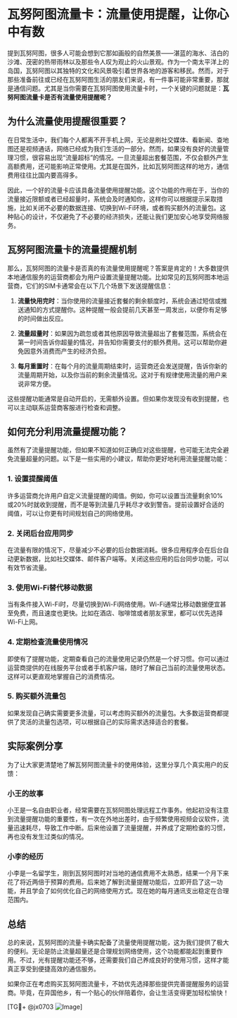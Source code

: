 # 瓦努阿图流量卡：流量使用提醒，让你心中有数

提到瓦努阿图，很多人可能会想到它那如画般的自然美景——湛蓝的海水、洁白的沙滩、茂密的热带雨林以及那些令人叹为观止的火山景观。作为一个南太平洋上的岛国，瓦努阿图以其独特的文化和风景吸引着世界各地的游客和移民。然而，对于那些准备前往或已经在瓦努阿图生活的朋友们来说，有一件事可能非常重要，那就是通信问题。尤其是当你需要在瓦努阿图使用流量卡时，一个关键的问题就是：**瓦努阿图流量卡是否有流量使用提醒呢？**

## 为什么流量使用提醒很重要？

在日常生活中，我们每个人都离不开手机上网，无论是刷社交媒体、看新闻、查地图还是视频通话，网络已经成为我们生活的一部分。然而，如果没有良好的流量管理习惯，很容易出现“流量超标”的情况。一旦流量超出套餐范围，不仅会额外产生高额费用，还可能影响正常使用。尤其是在国外，比如瓦努阿图这样的地方，通信费用往往比国内要高得多。

因此，一个好的流量卡应该具备流量使用提醒功能。这个功能的作用在于，当你的流量接近限额或者已经超量时，系统会及时通知你，这样你可以根据提示采取措施，比如关闭不必要的数据连接、切换到Wi-Fi环境，或者购买额外的流量包。这种贴心的设计，不仅避免了不必要的经济损失，还能让我们更加安心地享受网络服务。

## 瓦努阿图流量卡的流量提醒机制

那么，瓦努阿图的流量卡是否真的有流量使用提醒呢？答案是肯定的！大多数提供本地通信服务的运营商都会为用户设置流量提醒功能。比如常见的瓦努阿图本地运营商，它们的SIM卡通常会在以下几个场景下发送提醒信息：

1. **流量快用完时**：当你使用的流量接近套餐的剩余额度时，系统会通过短信或推送通知的方式提醒你。这种提醒一般会提前几天甚至一周发出，以便你有足够的时间做出反应。
   
2. **流量超量时**：如果因为疏忽或者其他原因导致流量超出了套餐范围，系统会在第一时间告诉你超量的情况，并告知你需要支付的额外费用。这可以帮助你避免因意外消费而产生的经济负担。

3. **每月重置时**：在每个月的流量周期结束时，运营商还会发送提醒，告诉你新的流量周期开始，以及你当前的剩余流量情况。这对于有规律使用流量的用户来说非常方便。

这些提醒功能通常是自动开启的，无需额外设置。但如果你发现没有收到提醒，也可以主动联系运营商客服进行检查和调整。

## 如何充分利用流量提醒功能？

虽然有了流量提醒功能，但如果不知道如何正确应对这些提醒，也可能无法完全避免流量超量的问题。以下是一些实用的小建议，帮助你更好地利用流量提醒功能：

### 1. 设置提醒阈值
许多运营商允许用户自定义流量提醒的阈值。例如，你可以设置当流量剩余10%或20%时就收到提醒，而不是等到流量几乎耗尽才收到警告。提前设置好合适的阈值，可以让你更有时间规划自己的网络使用。

### 2. 关闭后台应用同步
在流量有限的情况下，尽量减少不必要的后台数据消耗。很多应用程序会在后台自动更新数据，比如社交媒体、邮件客户端等。关闭这些应用的后台同步功能，可以有效节省流量。

### 3. 使用Wi-Fi替代移动数据
当有条件接入Wi-Fi时，尽量切换到Wi-Fi网络使用。Wi-Fi通常比移动数据便宜甚至免费，而且速度也更快。比如在酒店、咖啡馆或者朋友家里，都可以优先选择Wi-Fi上网。

### 4. 定期检查流量使用情况
即使有了提醒功能，定期查看自己的流量使用记录仍然是一个好习惯。你可以通过运营商提供的在线服务平台或者手机客户端，随时了解自己当前的流量使用状态。这样可以更直观地掌握自己的消费情况。

### 5. 购买额外流量包
如果发现自己确实需要更多流量，可以考虑购买额外的流量包。大多数运营商都提供了灵活的流量包选项，可以根据自己的实际需求选择适合的套餐。

## 实际案例分享

为了让大家更清楚地了解瓦努阿图流量卡的使用体验，这里分享几个真实用户的反馈：

### 小王的故事
小王是一名自由职业者，经常需要在瓦努阿图处理远程工作事务。他起初没有注意到流量提醒功能的重要性，有一次在外地出差时，由于频繁使用视频会议软件，流量迅速耗尽，导致工作中断。后来他设置了流量提醒，并养成了定期检查的习惯，再也没有发生过类似的情况。

### 小李的经历
小李是一名留学生，刚到瓦努阿图时对当地的通信费用不太熟悉，结果一个月下来花了将近两倍于预算的费用。后来她了解到流量提醒功能后，立即开启了这一功能，并且学会了如何优化自己的网络使用方式。现在她的每月通讯支出稳定在合理范围内。

## 总结

总的来说，瓦努阿图的流量卡确实配备了流量使用提醒功能，这为我们提供了极大的便利。无论是防止流量超量还是合理规划网络使用，这个功能都能起到重要作用。不过，光有提醒功能还不够，还需要我们自己养成良好的使用习惯，这样才能真正享受到便捷高效的通信服务。

如果你正在考虑购买瓦努阿图流量卡，不妨优先选择那些提供完善提醒服务的运营商。毕竟，在异国他乡，有一个贴心的伙伴陪着你，会让生活变得更加轻松愉快！

[TG💪+ @jx0703 ![Image](https://github.com/user-attachments/assets/dbca1d08-cadb-493c-b0ec-ad6f7a83f270)]